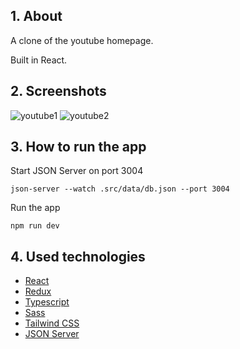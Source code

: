 ## 1. About

A clone of the youtube homepage.

Built in React.

## 2. Screenshots
![youtube1](https://github.com/papeiron/react-youtube-homepage-clone/assets/151983680/4e4ae93d-0d4c-4e38-aae4-ca4972589c23)
![youtube2](https://github.com/papeiron/react-youtube-homepage-clone/assets/151983680/de9ef8fb-c1c2-4558-a41a-ca17262dd2d8)


## 3. How to run the app

Start JSON Server on port 3004

``` json-server --watch .src/data/db.json --port 3004 ```

Run the app

``` npm run dev ```

## 4. Used technologies
- [React](https://reactjs.org/)
- [Redux](https://redux.js.org/)
- [Typescript](https://www.typescriptlang.org/)
- [Sass](https://sass-lang.com/)
- [Tailwind CSS](https://tailwindcss.com/)
- [JSON Server](https://github.com/typicode/json-server)
